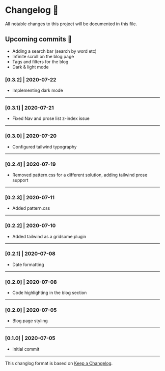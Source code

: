 # Changelog 📝

All notable changes to this project will be documented in this file.

## Upcoming commits 🚀

- Adding a search bar (search by word etc)
- Infinite scroll on the blog page
- Tags and filters for the blog
- Dark & light mode

### [0.3.2] | 2020-07-22

- Implementing dark mode

---

### [0.3.1] | 2020-07-21

- Fixed Nav and prose list z-index issue

---

### [0.3.0] | 2020-07-20

- Configured tailwind typography

---

### [0.2.4] | 2020-07-19

- Removed pattern.css for a different solution, adding tailwind prose support

---

### [0.2.3] | 2020-07-11

- Added pattern.css

---

### [0.2.2] | 2020-07-10

- Added tailwind as a gridsome plugin

---

### [0.2.1] | 2020-07-08

- Date formatting

---

### [0.2.0] | 2020-07-08

- Code highlighting in the blog section

---

### [0.2.0] | 2020-07-05

- Blog page styling

---

### [0.1.0] | 2020-07-05

- Initial commit

---

This changlog format is based on [Keep a Changelog](https://keepachangelog.com/en/1.0.0/).

